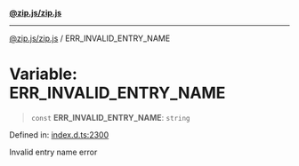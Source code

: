 [**@zip.js/zip.js**](../README.md)

***

[@zip.js/zip.js](../globals.md) / ERR\_INVALID\_ENTRY\_NAME

# Variable: ERR\_INVALID\_ENTRY\_NAME

> `const` **ERR\_INVALID\_ENTRY\_NAME**: `string`

Defined in: [index.d.ts:2300](https://github.com/gildas-lormeau/zip.js/blob/71d0cfc32ac4da8ab21f65731cd6bc5601268bd6/index.d.ts#L2300)

Invalid entry name error
